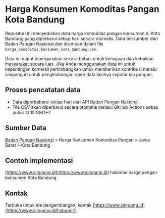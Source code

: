 # Harga Konsumen Komoditas Pangan Kota Bandung

Repositori ini menyediakan data harga komoditas pangan konsumen di Kota Bandung yang diperbarui setiap hari secara otomatis. Data bersumber dari Badan Pangan Nasional dan disimpan dalam file `harga_komoditas_konsumen_kota_bandung.csv`.

Data ini dapat dipergunakan secara bebas untuk kemajuan dan kebaikan masyarakat secara luas. Jika Anda menggunakan data ini untuk kepentingan komersil pertimbangkan untuk memberikan kontribusi melalui simpang.id untuk pengembangan open data lainnya seputar isu pangan.

## Proses pencatatan data

- Data diperbaharui setiap hari dari API Badan Pangan Nasional.
- File CSV akan diperbarui secara otomatis melalui GitHub Actions setiap pukul 13.15 GMT+7

## Sumber Data

[Badan Pangan Nasional](badanpangan.go.id) > Harga Konsumen Komoditas Pangan > Jawa Barat > Kota Bandung

## Contoh implementasi

[https://www.simpang.id](https://www.simpang.id) halaman harga pangan konsumen Kota Bandung.

## Kontak

Terbuka untuk ide pengembangan, kontak [https://www.simpang.id](https://www.simpang.id/hubungi/)
